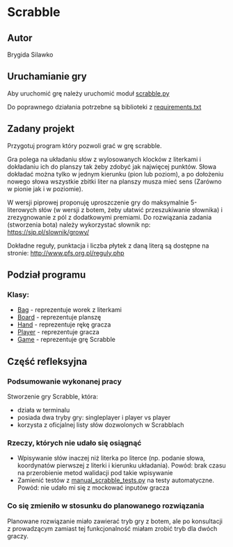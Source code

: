 # Scrabble

## Autor

Brygida Silawko

## Uruchamianie gry

Aby uruchomić grę należy uruchomić moduł [scrabble.py](scrabble.py)

Do poprawnego działania potrzebne są biblioteki z [requirements.txt](requirements.txt)

## Zadany projekt

Przygotuj program który pozwoli grać w grę scrabble.

Gra polega na układaniu słów z wylosowanych klocków z literkami i dokładaniu ich do planszy tak żeby zdobyć jak najwięcej punktów. Słowa dokładać można tylko w jednym kierunku (pion lub poziom), a po dołożeniu nowego słowa wszystkie zbitki liter na planszy musza mieć sens (Zarówno w pionie jak i w poziomie).

W wersji piprowej proponuję uproszczenie gry do maksymalnie 5-literowych słów (w wersji z botem, żeby ułatwić przeszukiwanie słownika) i zrezygnowanie z pól z dodatkowymi premiami. Do rozwiązania zadania (stworzenia bota) należy wykorzystać słownik np: https://sjp.pl/slownik/growy/

Dokładne reguły, punktacja i liczba płytek z daną literą są dostępne na stronie: http://www.pfs.org.pl/reguly.php

## Podział programu

### Klasy:

- [Bag](bag.py) - reprezentuje worek z literkami
- [Board](board.py) - reprezentuje planszę
- [Hand](hand.py) - reprezentuje rękę gracza
- [Player](player.py) - reprezentuje gracza
- [Game](scrabble.py) - reprezentuje grę Scrabble

## Część refleksyjna

### Podsumowanie wykonanej pracy

Stworzenie gry Scrabble, która:

- działa w terminalu
- posiada dwa tryby gry: singleplayer i player vs player
- korzysta z oficjalnej listy słów dozwolonych w Scrabblach

### Rzeczy, których nie udało się osiągnąć

- Wpisywanie słów inaczej niż literka po literce (np. podanie słowa, koordynatów pierwszej z literki i kierunku układania). Powód: brak czasu na przerobienie metod walidacji pod takie wpisywanie
- Zamienić testów z [manual_scrabble_tests.py](manual_scrabble_tests.py) na testy automatyczne. Powód: nie udało mi się z mockować inputów gracza

### Co się zmieniło w stosunku do planowanego rozwiązania

Planowane rozwiązanie miało zawierać tryb gry z botem, ale po konsultacji z prowadzącym zamiast tej funkcjonalność miałam zrobić tryb dla dwóch graczy.